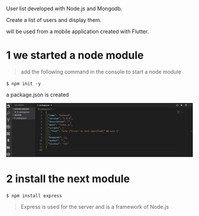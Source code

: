 
 User list developed with Node.js and Mongodb.
 
 Create a list of users and display them.

will be used from a mobile application created with Flutter.


# 1 we started a node module

>add the following command in the console to start a node module

`$ npm init -y`

a package.json is created

![](/IMG/json.png)

# 2 install the next module

`$ npm install express`

>Express is used for the server and is a framework of Node.js

